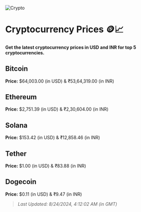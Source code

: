 
![Crypto](https://www.techguide.com.au/wp-content/uploads/2020/11/crypto3.jpeg)

# Cryptocurrency Prices 🪙📈

#### Get the latest cryptocurrency prices in USD and INR for top 5 cryptocurrencies.

## Bitcoin

**Price:** $64,003.00 (in USD) & ₹53,64,319.00 (in INR)

## Ethereum

**Price:** $2,751.39 (in USD) & ₹2,30,604.00 (in INR)

## Solana

**Price:** $153.42 (in USD) & ₹12,858.46 (in INR)

## Tether

**Price:** $1.00 (in USD) & ₹83.88 (in INR)

## Dogecoin

**Price:** $0.11 (in USD) & ₹9.47 (in INR)

> _Last Updated: 8/24/2024, 4:12:02 AM (in GMT)_
